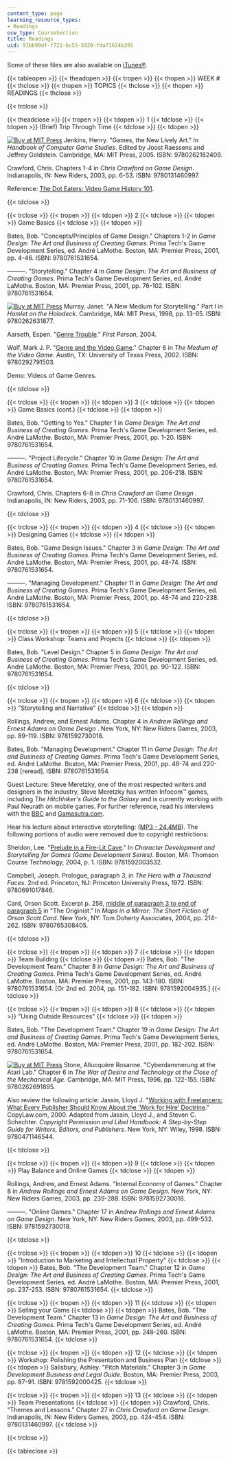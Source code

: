 ```yaml
---
content_type: page
learning_resource_types:
- Readings
ocw_type: CourseSection
title: Readings
uid: 91bb99df-f721-bc55-5020-fda71624b395
---
```


Some of these files are also available on [iTunes®](https://itunes.apple.com/us/itunes-u/id341597228).

{{< tableopen >}}
{{< theadopen >}}
{{< tropen >}}
{{< thopen >}}
WEEK #
{{< thclose >}}
{{< thopen >}}
TOPICS
{{< thclose >}}
{{< thopen >}}
READINGS
{{< thclose >}}

{{< trclose >}}

{{< theadclose >}}
{{< tropen >}}
{{< tdopen >}}
1
{{< tdclose >}}
{{< tdopen >}}
(Brief) Trip Through Time
{{< tdclose >}}
{{< tdopen >}}


[![Buy at MIT Press](/images/mp_logo.gif)](https://mitpress.mit.edu/9780262182409) Jenkins, Henry. "Games, the New Lively Art." In _Handbook of Computer Game Studies_. Edited by Joost Raessens and Jeffrey Goldstein. Cambridge, MA: MIT Press, 2005. ISBN: 9780262182409.

Crawford, Chris. Chapters 1-4 in _Chris Crawford on Game Design_. Indianapolis, IN: New Riders, 2003, pp. 6-53. ISBN: 9780131460997.

Reference: [The Dot Eaters: Video Game History 101](http://thedoteaters.com/).


{{< tdclose >}}

{{< trclose >}}
{{< tropen >}}
{{< tdopen >}}
2
{{< tdclose >}}
{{< tdopen >}}
Game Basics
{{< tdclose >}}
{{< tdopen >}}


Bates, Bob. "Concepts/Principles of Game Design." Chapters 1-2 in _Game Design: The Art and Business of Creating Games_. Prima Tech's Game Development Series, ed. André LaMothe. Boston, MA: Premier Press, 2001, pp. 4-46. ISBN: 9780761531654.

———. "Storytelling." Chapter 4 in _Game Design: The Art and Business of Creating Games_. Prima Tech's Game Development Series, ed. André LaMothe. Boston, MA: Premier Press, 2001, pp. 76-102. ISBN: 9780761531654.

[![Buy at MIT Press](/images/mp_logo.gif)](https://mitpress.mit.edu/9780262631877) Murray, Janet. "A New Medium for Storytelling." Part I in _Hamlet on the Holodeck_. Cambridge, MA: MIT Press, 1998, pp. 13-65. ISBN: 9780262631877.

Aarseth, Espen. "[Genre Trouble](https://www.semanticscholar.org/paper/Genre-trouble-%3A-narrativism-and-the-art-of-Aarseth/cad74907d43b3491d980474072a136632fe0ee18)." _First Person_, 2004.

Wolf, Mark J. P. "[Genre and the Video Game](http://www.robinlionheart.com/gamedev/genres.xhtml)." Chapter 6 in _The Medium of the Video Game_. Austin, TX: University of Texas Press, 2002. ISBN: 9780292791503.

Demo: Videos of Game Genres.


{{< tdclose >}}

{{< trclose >}}
{{< tropen >}}
{{< tdopen >}}
3
{{< tdclose >}}
{{< tdopen >}}
Game Basics (cont.)
{{< tdclose >}}
{{< tdopen >}}


Bates, Bob. "Getting to Yes." Chapter 1 in _Game Design: The Art and Business of Creating Games_. Prima Tech's Game Development Series, ed. André LaMothe. Boston, MA: Premier Press, 2001, pp. 1-20. ISBN: 9780761531654.

———. "Project Lifecycle." Chapter 10 in _Game Design: The Art and Business of Creating Games_. Prima Tech's Game Development Series, ed. André LaMothe. Boston, MA: Premier Press, 2001, pp. 206-218. ISBN: 9780761531654.

Crawford, Chris. Chapters 6-8 in _Chris Crawford on Game Design_ . Indianapolis, IN: New Riders, 2003, pp. 71-106. ISBN: 9780131460997.


{{< tdclose >}}

{{< trclose >}}
{{< tropen >}}
{{< tdopen >}}
4
{{< tdclose >}}
{{< tdopen >}}
Designing Games
{{< tdclose >}}
{{< tdopen >}}


Bates, Bob. "Game Design Issues." Chapter 3 in _Game Design: The Art and Business of Creating Games_. Prima Tech's Game Development Series, ed. André LaMothe. Boston, MA: Premier Press, 2001, pp. 48-74. ISBN: 9780761531654.

———. "Managing Development." Chapter 11 in _Game Design: The Art and Business of Creating Games_. Prima Tech's Game Development Series, ed. André LaMothe. Boston, MA: Premier Press, 2001, pp. 48-74 and 220-238. ISBN: 9780761531654.


{{< tdclose >}}

{{< trclose >}}
{{< tropen >}}
{{< tdopen >}}
5
{{< tdclose >}}
{{< tdopen >}}
Class Workshop: Teams and Projects
{{< tdclose >}}
{{< tdopen >}}


Bates, Bob. "Level Design." Chapter 5 in _Game Design: The Art and Business of Creating Games_. Prima Tech's Game Development Series, ed. André LaMothe. Boston, MA: Premier Press, 2001, pp. 90-122. ISBN: 9780761531654.


{{< tdclose >}}

{{< trclose >}}
{{< tropen >}}
{{< tdopen >}}
6
{{< tdclose >}}
{{< tdopen >}}
"Storytelling and Narrative"
{{< tdclose >}}
{{< tdopen >}}


Rollings, Andrew, and Ernest Adams. Chapter 4 in _Andrew Rollings and Ernest Adams on Game Design_ . New York, NY: New Riders Games, 2003, pp. 89-119. ISBN: 9781592730018.

Bates, Bob. "Managing Development." Chapter 11 in _Game Design: The Art and Business of Creating Games_. Prima Tech's Game Development Series, ed. André LaMothe. Boston, MA: Premier Press, 2001, pp. 48-74 and 220-238 \[reread\]. ISBN: 9780761531654.

Guest Lecture: Steve Meretzky, one of the most respected writers and designers in the industry, Steve Meretzky has written Infocom™ games, including _The Hitchhiker's Guide to the Galaxy_ and is currently working with Paul Neurath on mobile games. For further reference, read his interviews with the [BBC](http://www.bbc.co.uk/radio4/hitchhikers/stevem.shtml) and [Gamasutra.com](http://www.gamasutra.com/php-bin/news_index.php?story=7017).

Hear his lecture about interactive storytelling: ([MP3 - 24.4MB](/ans7870/CMS/CMS.610/S06/OCW_CMS-610_2006-03-16_with_IP_SlateMono.mp3)). The following portions of audio were removed due to copyright restrictions:

Sheldon, Lee. "[Prelude in a Fire-Lit Cave](http://www.amazon.com/gp/reader/1592003532/ref=sib_dp_pt/002-2497443-8587200)." In _Character Development and Storytelling for Games (Game Development Series)_. Boston, MA: Thomson Course Technology, 2004, p. 1. ISBN: 9781592003532.

Campbell, Joseph. Prologue, paragraph 3, in _The Hero with a Thousand Faces_. 2nd ed. Princeton, NJ: Princeton University Press, 1972. ISBN: 9780691017846.

Card, Orson Scott. Excerpt p. 258, [middle of paragraph 3 to end of paragraph 5](http://www.amazon.com/gp/reader/0765308401/ref=sib_dp_srch_pop/002-2497443-8587200?v=search-inside&keywords=258) in "The Originist." In _Maps in a Mirror: The Short Fiction of Orson Scott Card_. New York, NY: Tom Doherty Associates, 2004, pp. 214-262. ISBN: 9780765308405.


{{< tdclose >}}

{{< trclose >}}
{{< tropen >}}
{{< tdopen >}}
7
{{< tdclose >}}
{{< tdopen >}}
Team Building
{{< tdclose >}}
{{< tdopen >}}
Bates, Bob. "The Development Team." Chapter 8 in _Game Design: The Art and Business of Creating Games_. Prima Tech's Game Development Series, ed. André LaMothe. Boston, MA: Premier Press, 2001, pp. 143-180. ISBN: 9780761531654. \[Or 2nd ed. 2004, pp. 151-182. ISBN: 9781592004935.\]
{{< tdclose >}}

{{< trclose >}}
{{< tropen >}}
{{< tdopen >}}
8
{{< tdclose >}}
{{< tdopen >}}
"Using Outside Resources"
{{< tdclose >}}
{{< tdopen >}}


Bates, Bob. "The Development Team." Chapter 19 in _Game Design: The Art and Business of Creating Games_. Prima Tech's Game Development Series, ed. André LaMothe. Boston, MA: Premier Press, 2001, pp. 182-202. ISBN: 9780761531654.

[![Buy at MIT Press](/images/mp_logo.gif)](https://mitpress.mit.edu/9780262691895) Stone, Allucquère Rosanne. "Cyberdammerung at the Atari Lab." Chapter 6 in _The War of Desire and Technology at the Close of the Mechanical Age_. Cambridge, MA: MIT Press, 1996, pp. 122-155. ISBN: 9780262691895.

Also review the following article: Jassin, Lloyd J. "[Working with Freelancers: What Every Publisher Should Know About the 'Work for Hire' Doctrine](http://copylaw.com/new_articles/wfh.html)." CopyLaw.com, 2000. Adapted from Jassin, Lloyd J., and Steven C. Schechter. _Copyright Permission and Libel Handbook: A Step-by-Step Guide for Writers, Editors, and Publishers_. New York, NY: Wiley, 1998. ISBN: 9780471146544.


{{< tdclose >}}

{{< trclose >}}
{{< tropen >}}
{{< tdopen >}}
9
{{< tdclose >}}
{{< tdopen >}}
Play Balance and Online Games
{{< tdclose >}}
{{< tdopen >}}


Rollings, Andrew, and Ernest Adams. "Internal Economy of Games." Chapter 8 in _Andrew Rollings and Ernest Adams on Game Design_. New York, NY: New Riders Games, 2003, pp. 239-288. ISBN: 9781592730018.

———. "Online Games." Chapter 17 in _Andrew Rollings and Ernest Adams on Game Design_. New York, NY: New Riders Games, 2003, pp. 499-532. ISBN: 9781592730018.


{{< tdclose >}}

{{< trclose >}}
{{< tropen >}}
{{< tdopen >}}
10
{{< tdclose >}}
{{< tdopen >}}
"Introduction to Marketing and Intellectual Property"
{{< tdclose >}}
{{< tdopen >}}
Bates, Bob. "The Development Team." Chapter 12 in _Game Design: The Art and Business of Creating Games_. Prima Tech's Game Development Series, ed. André LaMothe. Boston, MA: Premier Press, 2001, pp. 237-253. ISBN: 9780761531654.
{{< tdclose >}}

{{< trclose >}}
{{< tropen >}}
{{< tdopen >}}
11
{{< tdclose >}}
{{< tdopen >}}
Selling your Game
{{< tdclose >}}
{{< tdopen >}}
Bates, Bob. "The Development Team." Chapter 13 in _Game Design: The Art and Business of Creating Games_. Prima Tech's Game Development Series, ed. André LaMothe. Boston, MA: Premier Press, 2001, pp. 248-260. ISBN: 9780761531654.
{{< tdclose >}}

{{< trclose >}}
{{< tropen >}}
{{< tdopen >}}
12
{{< tdclose >}}
{{< tdopen >}}
Workshop: Polishing the Presentation and Business Plan
{{< tdclose >}}
{{< tdopen >}}
Salisbury, Ashley. "Pitch Materials." Chapter 3 in _Game Development Business and Legal Guide._ Boston, MA: Premier Press, 2003, pp. 87-91. ISBN: 9781592000425.
{{< tdclose >}}

{{< trclose >}}
{{< tropen >}}
{{< tdopen >}}
13
{{< tdclose >}}
{{< tdopen >}}
Team Presentations
{{< tdclose >}}
{{< tdopen >}}
Crawford, Chris. "Themes and Lessons." Chapter 27 in _Chris Crawford on Game Design_. Indianapolis, IN: New Riders Games, 2003, pp. 424-454. ISBN: 9780131460997.
{{< tdclose >}}

{{< trclose >}}

{{< tableclose >}}